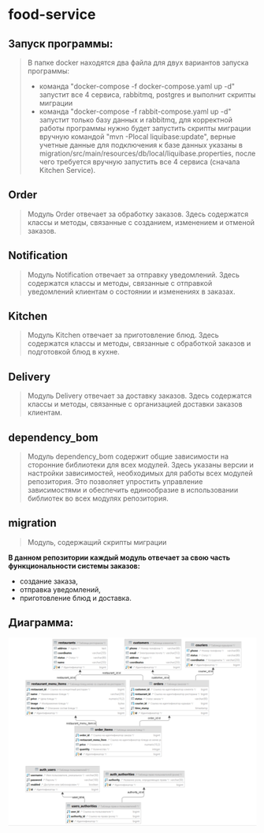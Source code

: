 # food-service

## Запуск программы:
> В папке docker находятся два файла для двух вариантов запуска программы:
> * команда "docker-compose -f docker-compose.yaml up -d" запустит все 4 сервиса, rabbitmq, postgres и выполнит скрипты 
> миграции
> * команда "docker-compose -f rabbit-compose.yaml up -d" запустит только базу данных и rabbitmq, для корректной работы 
> программы нужно будет запустить скрипты миграции вручную командой "mvn -Plocal liquibase:update", 
> верные учетные данные для подключения к базе данных указаны в 
> migration/src/main/resources/db/local/liquibase.properties, после чего требуется вручную запустить все 4 сервиса 
> (сначала Kitchen Service). 

## Order
> Модуль Order отвечает за обработку заказов. Здесь содержатся классы и методы, связанные с созданием, изменением и 
> отменой заказов.

## Notification
> Модуль Notification отвечает за отправку уведомлений. Здесь содержатся классы и методы, связанные с отправкой 
> уведомлений клиентам о состоянии и изменениях в заказах.

## Kitchen
>Модуль Kitchen отвечает за приготовление блюд. Здесь содержатся классы и методы, связанные с обработкой заказов и 
> подготовкой блюд в кухне.

## Delivery
> Модуль Delivery отвечает за доставку заказов. Здесь содержатся классы и методы, связанные с организацией доставки 
> заказов клиентам.

## dependency_bom
> Модуль dependency_bom содержит общие зависимости на сторонние библиотеки для всех модулей. Здесь указаны версии и 
> настройки зависимостей, необходимых для работы всех модулей репозитория. Это позволяет упростить управление 
> зависимостями и обеспечить единообразие в использовании библиотек во всех модулях репозитория.

## migration
> Модуль, содержащий скрипты миграции
> 

**В данном репозитории каждый модуль отвечает за свою часть функциональности системы заказов:** 
* создание заказа, 
* отправка уведомлений, 
* приготовление блюд и доставка.

## Диаграмма:
![diagram](order-service/src/main/resources/diagram.png)